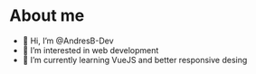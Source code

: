 # About me

- 👋 Hi, I’m @AndresB-Dev
- 👀 I’m interested in web development
- 🌱 I’m currently learning VueJS and better responsive desing
